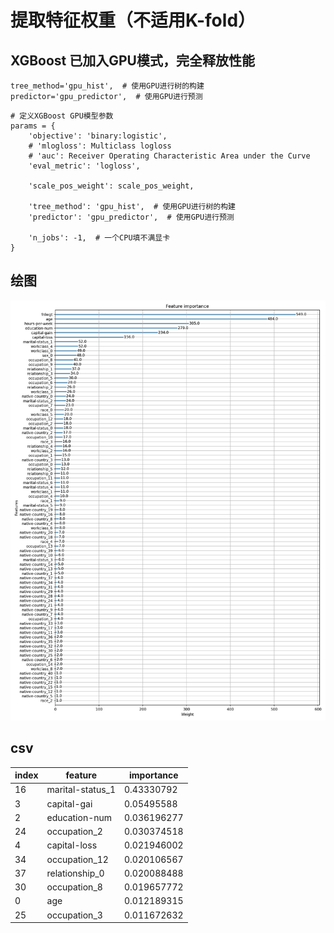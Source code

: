 # 提取特征权重（不适用K-fold）

## XGBoost 已加入GPU模式，完全释放性能

```python3
tree_method='gpu_hist',  # 使用GPU进行树的构建
predictor='gpu_predictor',  # 使用GPU进行预测
```

```python3
# 定义XGBoost GPU模型参数
params = {
    'objective': 'binary:logistic',
    # 'mlogloss': Multiclass logloss
    # 'auc': Receiver Operating Characteristic Area under the Curve
    'eval_metric': 'logloss',
    
    'scale_pos_weight': scale_pos_weight,

    'tree_method': 'gpu_hist',  # 使用GPU进行树的构建
    'predictor': 'gpu_predictor',  # 使用GPU进行预测
    
    'n_jobs': -1,  # 一个CPU填不满显卡
}
```

## 绘图
![img](feature_importance.png)

## csv
| index | feature |	importance |
| ---- | ---- | ---- |
| 16 | marital-status_1 | 0.43330792 |
| 3	| capital-gai | 0.05495588 |
| 2	| education-num	| 0.036196277 |
| 24 | occupation_2	| 0.030374518 |
| 4	| capital-loss | 0.021946002 |
| 34 | occupation_12	| 0.020106567 |
| 37 | relationship_0	| 0.020088488 |
| 30 | occupation_8	| 0.019657772 |
| 0	| age |	0.012189315 |
| 25 | occupation_3	| 0.011672632 |
